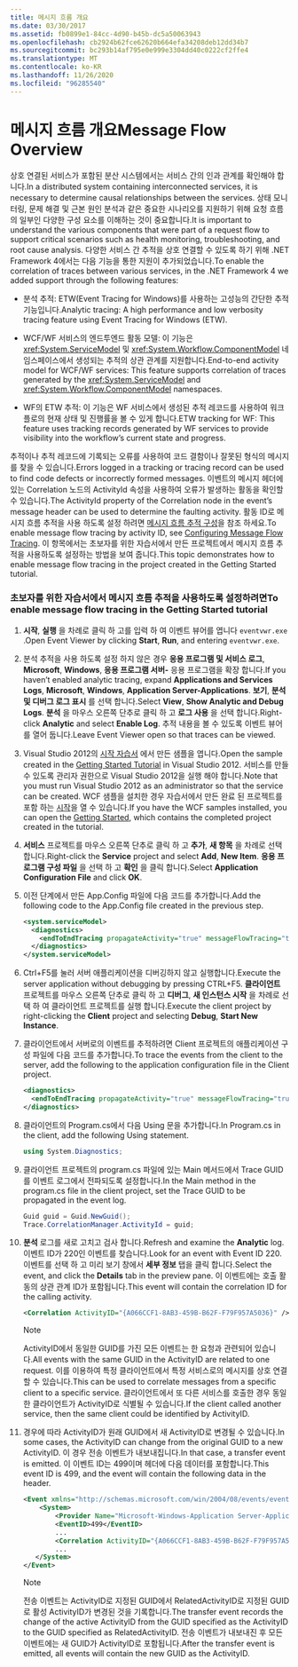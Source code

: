 ```yaml
---
title: 메시지 흐름 개요
ms.date: 03/30/2017
ms.assetid: fb0899e1-84cc-4d90-b45b-dc5a50063943
ms.openlocfilehash: cb2924b62fce62620b664efa34208deb12dd34b7
ms.sourcegitcommit: bc293b14af795e0e999e3304dd40c0222cf2ffe4
ms.translationtype: MT
ms.contentlocale: ko-KR
ms.lasthandoff: 11/26/2020
ms.locfileid: "96285540"
---
```

# <a name="message-flow-overview"></a><span data-ttu-id="9bad4-102">메시지 흐름 개요</span><span class="sxs-lookup"><span data-stu-id="9bad4-102">Message Flow Overview</span></span>

<span data-ttu-id="9bad4-103">상호 연결된 서비스가 포함된 분산 시스템에서는 서비스 간의 인과 관계를 확인해야 합니다.</span><span class="sxs-lookup"><span data-stu-id="9bad4-103">In a distributed system containing interconnected services, it is necessary to determine causal relationships between the services.</span></span> <span data-ttu-id="9bad4-104">상태 모니터링, 문제 해결 및 근본 원인 분석과 같은 중요한 시나리오를 지원하기 위해 요청 흐름의 일부인 다양한 구성 요소를 이해하는 것이 중요합니다.</span><span class="sxs-lookup"><span data-stu-id="9bad4-104">It is important to understand the various components that were part of a request flow to support critical scenarios such as health monitoring, troubleshooting, and root cause analysis.</span></span> <span data-ttu-id="9bad4-105">다양한 서비스 간 추적을 상호 연결할 수 있도록 하기 위해 .NET Framework 4에서는 다음 기능을 통한 지원이 추가되었습니다.</span><span class="sxs-lookup"><span data-stu-id="9bad4-105">To enable the correlation of traces between various services, in the .NET Framework 4 we added support through the following features:</span></span>

- <span data-ttu-id="9bad4-106">분석 추적: ETW(Event Tracing for Windows)를 사용하는 고성능의 간단한 추적 기능입니다.</span><span class="sxs-lookup"><span data-stu-id="9bad4-106">Analytic tracing: A high performance and low verbosity tracing feature using Event Tracing for Windows (ETW).</span></span>

- <span data-ttu-id="9bad4-107">WCF/WF 서비스의 엔드투엔드 활동 모델: 이 기능은 <xref:System.ServiceModel> 및 <xref:System.Workflow.ComponentModel> 네임스페이스에서 생성되는 추적의 상관 관계를 지원합니다.</span><span class="sxs-lookup"><span data-stu-id="9bad4-107">End-to-end activity model for WCF/WF services: This feature supports correlation of traces generated by the <xref:System.ServiceModel> and <xref:System.Workflow.ComponentModel> namespaces.</span></span>

- <span data-ttu-id="9bad4-108">WF의 ETW 추적: 이 기능은 WF 서비스에서 생성된 추적 레코드를 사용하여 워크플로의 현재 상태 및 진행률을 볼 수 있게 합니다.</span><span class="sxs-lookup"><span data-stu-id="9bad4-108">ETW tracking for WF: This feature uses tracking records generated by WF services to provide visibility into the workflow’s current state and progress.</span></span>

 <span data-ttu-id="9bad4-109">추적이나 추적 레코드에 기록되는 오류를 사용하여 코드 결함이나 잘못된 형식의 메시지를 찾을 수 있습니다.</span><span class="sxs-lookup"><span data-stu-id="9bad4-109">Errors logged in a tracking or tracing record can be used to find code defects or incorrectly formed messages.</span></span> <span data-ttu-id="9bad4-110">이벤트의 메시지 헤더에 있는 Correlation 노드의 ActivityId 속성을 사용하여 오류가 발생하는 활동을 확인할 수 있습니다.</span><span class="sxs-lookup"><span data-stu-id="9bad4-110">The ActivityId property of the Correlation node in the event’s message header can be used to determine the faulting activity.</span></span> <span data-ttu-id="9bad4-111">활동 ID로 메시지 흐름 추적을 사용 하도록 설정 하려면 [메시지 흐름 추적 구성](./etw/configuring-message-flow-tracing.md)을 참조 하세요.</span><span class="sxs-lookup"><span data-stu-id="9bad4-111">To enable message flow tracing by activity ID, see [Configuring Message Flow Tracing](./etw/configuring-message-flow-tracing.md).</span></span> <span data-ttu-id="9bad4-112">이 항목에서는 초보자를 위한 자습서에서 만든 프로젝트에서 메시지 흐름 추적을 사용하도록 설정하는 방법을 보여 줍니다.</span><span class="sxs-lookup"><span data-stu-id="9bad4-112">This topic demonstrates how to enable message flow tracing in the project created in the Getting Started tutorial.</span></span>

### <a name="to-enable-message-flow-tracing-in-the-getting-started-tutorial"></a><span data-ttu-id="9bad4-113">초보자를 위한 자습서에서 메시지 흐름 추적을 사용하도록 설정하려면</span><span class="sxs-lookup"><span data-stu-id="9bad4-113">To enable message flow tracing in the Getting Started tutorial</span></span>

1. <span data-ttu-id="9bad4-114">**시작**, **실행** 을 차례로 클릭 하 고를 입력 하 여 이벤트 뷰어를 엽니다 `eventvwr.exe` .</span><span class="sxs-lookup"><span data-stu-id="9bad4-114">Open Event Viewer by clicking **Start**, **Run**, and entering `eventvwr.exe`.</span></span>

2. <span data-ttu-id="9bad4-115">분석 추적을 사용 하도록 설정 하지 않은 경우 **응용 프로그램 및 서비스 로그**, **Microsoft**, **Windows**, **응용 프로그램 서버-** 응용 프로그램을 확장 합니다.</span><span class="sxs-lookup"><span data-stu-id="9bad4-115">If you haven’t enabled analytic tracing, expand **Applications and Services Logs**, **Microsoft**, **Windows**, **Application Server-Applications**.</span></span> <span data-ttu-id="9bad4-116">**보기**, **분석 및 디버그 로그 표시** 를 선택 합니다.</span><span class="sxs-lookup"><span data-stu-id="9bad4-116">Select **View**, **Show Analytic and Debug Logs**.</span></span> <span data-ttu-id="9bad4-117">**분석** 을 마우스 오른쪽 단추로 클릭 하 고 **로그 사용** 을 선택 합니다.</span><span class="sxs-lookup"><span data-stu-id="9bad4-117">Right-click **Analytic** and select **Enable Log**.</span></span> <span data-ttu-id="9bad4-118">추적 내용을 볼 수 있도록 이벤트 뷰어를 열어 둡니다.</span><span class="sxs-lookup"><span data-stu-id="9bad4-118">Leave Event Viewer open so that traces can be viewed.</span></span>

3. <span data-ttu-id="9bad4-119">Visual Studio 2012의 [시작 자습서](../getting-started-tutorial.md) 에서 만든 샘플을 엽니다.</span><span class="sxs-lookup"><span data-stu-id="9bad4-119">Open the sample created in the [Getting Started Tutorial](../getting-started-tutorial.md) in Visual Studio 2012.</span></span> <span data-ttu-id="9bad4-120">서비스를 만들 수 있도록 관리자 권한으로 Visual Studio 2012을 실행 해야 합니다.</span><span class="sxs-lookup"><span data-stu-id="9bad4-120">Note that you must run Visual Studio 2012 as an administrator so that the service can be created.</span></span> <span data-ttu-id="9bad4-121">WCF 샘플을 설치한 경우 자습서에서 만든 완료 된 프로젝트를 포함 하는 [시작](../samples/getting-started-sample.md)을 열 수 있습니다.</span><span class="sxs-lookup"><span data-stu-id="9bad4-121">If you have the WCF samples installed, you can open the [Getting Started](../samples/getting-started-sample.md), which contains the completed project created in the tutorial.</span></span>

4. <span data-ttu-id="9bad4-122">**서비스** 프로젝트를 마우스 오른쪽 단추로 클릭 하 고 **추가**, **새 항목** 을 차례로 선택 합니다.</span><span class="sxs-lookup"><span data-stu-id="9bad4-122">Right-click the **Service** project and select **Add**, **New Item**.</span></span> <span data-ttu-id="9bad4-123">**응용 프로그램 구성 파일** 을 선택 하 고 **확인** 을 클릭 합니다.</span><span class="sxs-lookup"><span data-stu-id="9bad4-123">Select **Application Configuration File** and click **OK**.</span></span>

5. <span data-ttu-id="9bad4-124">이전 단계에서 만든 App.Config 파일에 다음 코드를 추가합니다.</span><span class="sxs-lookup"><span data-stu-id="9bad4-124">Add the following code to the App.Config file created in the previous step.</span></span>

    ```xml
    <system.serviceModel>
      <diagnostics>
        <endToEndTracing propagateActivity="true" messageFlowTracing="true"/>
      </diagnostics>
    </system.serviceModel>
    ```

6. <span data-ttu-id="9bad4-125">Ctrl+F5를 눌러 서버 애플리케이션을 디버깅하지 않고 실행합니다.</span><span class="sxs-lookup"><span data-stu-id="9bad4-125">Execute the server application without debugging by pressing CTRL+F5.</span></span> <span data-ttu-id="9bad4-126">**클라이언트** 프로젝트를 마우스 오른쪽 단추로 클릭 하 고 **디버그**, **새 인스턴스 시작** 을 차례로 선택 하 여 클라이언트 프로젝트를 실행 합니다.</span><span class="sxs-lookup"><span data-stu-id="9bad4-126">Execute the client project by right-clicking the **Client** project and selecting **Debug**, **Start New Instance**.</span></span>

7. <span data-ttu-id="9bad4-127">클라이언트에서 서버로의 이벤트를 추적하려면 Client 프로젝트의 애플리케이션 구성 파일에 다음 코드를 추가합니다.</span><span class="sxs-lookup"><span data-stu-id="9bad4-127">To trace the events from the client to the server, add the following to the application configuration file in the Client project.</span></span>

    ```xml
    <diagnostics>
      <endToEndTracing propagateActivity="true" messageFlowTracing="true"/>
    </diagnostics>
    ```

8. <span data-ttu-id="9bad4-128">클라이언트의 Program.cs에서 다음 Using 문을 추가합니다.</span><span class="sxs-lookup"><span data-stu-id="9bad4-128">In Program.cs in the client, add the following Using statement.</span></span>

    ```csharp
    using System.Diagnostics;
    ```

9. <span data-ttu-id="9bad4-129">클라이언트 프로젝트의 program.cs 파일에 있는 Main 메서드에서 Trace GUID를 이벤트 로그에서 전파되도록 설정합니다.</span><span class="sxs-lookup"><span data-stu-id="9bad4-129">In the Main method in the program.cs file in the client project, set the Trace GUID to be propagated in the event log.</span></span>

    ```csharp
    Guid guid = Guid.NewGuid();
    Trace.CorrelationManager.ActivityId = guid;
    ```

10. <span data-ttu-id="9bad4-130">**분석** 로그를 새로 고치고 검사 합니다.</span><span class="sxs-lookup"><span data-stu-id="9bad4-130">Refresh and examine the **Analytic**  log.</span></span>  <span data-ttu-id="9bad4-131">이벤트 ID가 220인 이벤트를 찾습니다.</span><span class="sxs-lookup"><span data-stu-id="9bad4-131">Look for an event with Event ID 220.</span></span>  <span data-ttu-id="9bad4-132">이벤트를 선택 하 고 미리 보기 창에서 **세부 정보** 탭을 클릭 합니다.</span><span class="sxs-lookup"><span data-stu-id="9bad4-132">Select the event, and click the **Details** tab in the preview pane.</span></span> <span data-ttu-id="9bad4-133">이 이벤트에는 호출 활동의 상관 관계 ID가 포함됩니다.</span><span class="sxs-lookup"><span data-stu-id="9bad4-133">This event will contain the correlation ID for the calling activity.</span></span>

    ```xml
    <Correlation ActivityID="{A066CCF1-8AB3-459B-B62F-F79F957A5036}" />
    ```

    > [!NOTE]
    > <span data-ttu-id="9bad4-134">ActivityID에서 동일한 GUID를 가진 모든 이벤트는 한 요청과 관련되어 있습니다.</span><span class="sxs-lookup"><span data-stu-id="9bad4-134">All events with the same GUID in the ActivityID are related to one request.</span></span> <span data-ttu-id="9bad4-135">이를 이용하여 특정 클라이언트에서 특정 서비스로의 메시지를 상호 연결할 수 있습니다.</span><span class="sxs-lookup"><span data-stu-id="9bad4-135">This can be used to correlate messages from a specific client to a specific service.</span></span> <span data-ttu-id="9bad4-136">클라이언트에서 또 다른 서비스를 호출한 경우 동일한 클라이언트가 ActivityID로 식별될 수 있습니다.</span><span class="sxs-lookup"><span data-stu-id="9bad4-136">If the client called another service, then the same client could be identified by ActivityID.</span></span>

11. <span data-ttu-id="9bad4-137">경우에 따라 ActivityID가 원래 GUID에서 새 ActivityID로 변경될 수 있습니다.</span><span class="sxs-lookup"><span data-stu-id="9bad4-137">In some cases, the ActivityID can change from the original GUID to a new ActivityID.</span></span> <span data-ttu-id="9bad4-138">이 경우 전송 이벤트가 내보내집니다.</span><span class="sxs-lookup"><span data-stu-id="9bad4-138">In that case, a transfer event is emitted.</span></span> <span data-ttu-id="9bad4-139">이 이벤트 ID는 499이며 헤더에 다음 데이터를 포함합니다.</span><span class="sxs-lookup"><span data-stu-id="9bad4-139">This event ID is 499, and the event will contain the following data in the header.</span></span>

    ```xml
    <Event xmlns="http://schemas.microsoft.com/win/2004/08/events/event">
        <System>
            <Provider Name="Microsoft-Windows-Application Server-Applications" Guid="{c651f5f6-1c0d-492e-8ae1-b4efd7c9d503}" />
            <EventID>499</EventID>
            ...
            <Correlation ActivityID="{A066CCF1-8AB3-459B-B62F-F79F957A5036}" RelatedActivityID="{85FC0930-9C49-42DA-804B-A7368104BD1B}" />
            ...
       </System>
    </Event>
    ```

    > [!NOTE]
    > <span data-ttu-id="9bad4-140">전송 이벤트는 ActivityID로 지정된 GUID에서 RelatedActivityID로 지정된 GUID로 활성 ActivityID가 변경된 것을 기록합니다.</span><span class="sxs-lookup"><span data-stu-id="9bad4-140">The transfer event records the change of the active ActivityID from the GUID specified as the ActivityID to the GUID specified as RelatedActivityID.</span></span> <span data-ttu-id="9bad4-141">전송 이벤트가 내보내진 후 모든 이벤트에는 새 GUID가 ActivityID로 포함됩니다.</span><span class="sxs-lookup"><span data-stu-id="9bad4-141">After the transfer event is emitted, all events will contain the new GUID as the ActivityID.</span></span>

